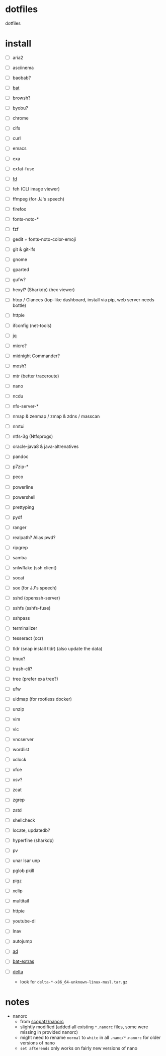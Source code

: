 #   dotfiles
dotfiles

#   install
*   [ ] aria2
*   [ ] asciinema
*   [ ] baobab?
*   [ ] [bat](https://github.com/sharkdp/bat/releases/latest)
*   [ ] browsh?
*   [ ] byobu?
*   [ ] chrome
*   [ ] cifs
*   [ ] curl
*   [ ] emacs
*   [ ] exa
*   [ ] exfat-fuse
*   [ ] [fd](https://github.com/sharkdp/fd/releases/latest)
*   [ ] feh (CLI image viewer)
*   [ ] ffmpeg (for JJ's speech)
*   [ ] firefox
*   [ ] fonts-noto-*
*   [ ] fzf
*   [ ] gedit + fonts-noto-color-emoji
*   [ ] git & git-lfs
*   [ ] gnome
*   [ ] gparted
*   [ ] gufw?
*   [ ] hexyl? (Sharkdp) (hex viewer)
*   [ ] htop / Glances (top-like dashboard, install via pip, web server needs bottle)
*   [ ] httpie
*   [ ] ifconfig (net-tools)
*   [ ] jq
*   [ ] micro?
*   [ ] midnight Commander?
*   [ ] mosh?
*   [ ] mtr (better traceroute)
*   [ ] nano
*   [ ] ncdu
*   [ ] nfs-server-*
*   [ ] nmap & zenmap / zmap & zdns / masscan
*   [ ] nmtui
*   [ ] ntfs-3g (Ntfsprogs)
*   [ ] oracle-java8 & java-altrenatives
*   [ ] pandoc
*   [ ] p7zip-*
*   [ ] peco
*   [ ] powerline
*   [ ] powershell
*   [ ] prettyping
*   [ ] pydf
*   [ ] ranger
*   [ ] realpath? Alias pwd?
*   [ ] ripgrep
*   [ ] samba
*   [ ] snlwflake (ssh client)
*   [ ] socat
*   [ ] sox (for JJ's speech)
*   [ ] sshd (openssh-server)
*   [ ] sshfs (sshfs-fuse)
*   [ ] sshpass
*   [ ] terminalizer
*   [ ] tesseract (ocr)
*   [ ] tldr (snap install tldr) (also update the data)
*   [ ] tmux?
*   [ ] trash-cli?
*   [ ] tree (prefer exa tree?)
*   [ ] ufw
*   [ ] uidmap (for rootless docker)
*   [ ] unzip
*   [ ] vim
*   [ ] vlc
*   [ ] vncserver
*   [ ] wordlist
*   [ ] xclock
*   [ ] xfce
*   [ ] xsv?
*   [ ] zcat
*   [ ] zgrep
*   [ ] zstd

*   [ ] shellcheck
*   [ ] locate, updatedb?
*   [ ] hyperfine (sharkdp)
*   [ ] pv
*   [ ] unar lsar unp
*   [ ] pglob pkill
*   [ ] pigz
*   [ ] xclip
*   [ ] multitail
*   [ ] httpie
*   [ ] youtube-dl
*   [ ] lnav
*   [ ] autojump
*   [ ] [ad](https://github.com/tanrax/terminal-AdvancedNewFile)
*   [ ] [bat-extras](https://github.com/eth-p/bat-extras/releases/latest)
*   [ ] [delta](https://github.com/dandavison/delta/releases/latest)
    *   look for `delta-*-x86_64-unknown-linux-musl.tar.gz`


#   notes
*   nanorc
    *   from [scopatz/nanorc](https://github.com/scopatz/nanorc)
    *   slightly modified (added all existing `*.nanorc` files, some were missing in provided nanorc)
    *   might need to rename `normal` to `white` in all `.nano/*.nanorc` for older versions of nano
    *   `set afterends` only works on fairly new versions of nano
